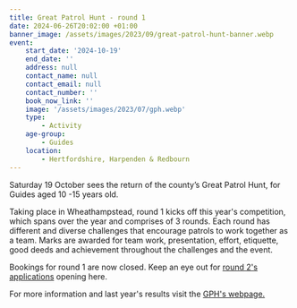 ```yaml
---
title: Great Patrol Hunt - round 1
date: 2024-06-26T20:02:00 +01:00
banner_image: /assets/images/2023/09/great-patrol-hunt-banner.webp
event:
    start_date: '2024-10-19'
    end_date: ''
    address: null
    contact_name: null
    contact_email: null
    contact_number: ''
    book_now_link: ''
    image: '/assets/images/2023/07/gph.webp'
    type:
        - Activity
    age-group:
        - Guides
    location:
        - Hertfordshire, Harpenden & Redbourn
---
```

Saturday 19 October sees the return of the county’s Great Patrol Hunt, for Guides aged 10 -15 years old.

Taking place in Wheathampstead, round 1 kicks off this year's competition, which spans over the year and comprises of 3 rounds. Each round has different and diverse challenges that encourage patrols to work together as a team. Marks are awarded for team work, presentation, effort, etiquette, good deeds and achievement throughout the challenges and the event.

Bookings for round 1 are now closed. Keep an eye out for [round 2's applications](gph-r2) opening here.

For more information and last year's results visit the [GPH's webpage.](/great-patrol-hunt/)
